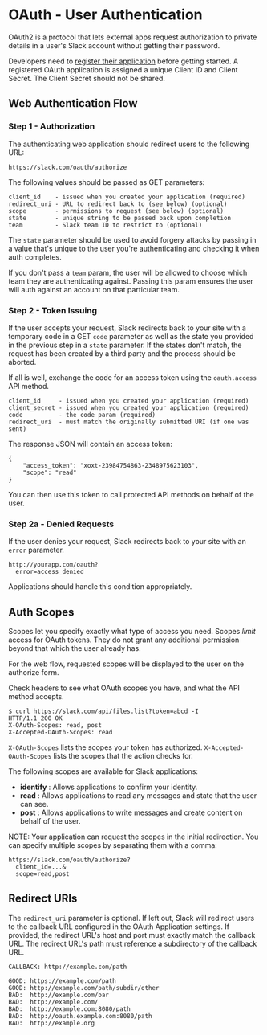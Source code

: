 # OAuth - User Authentication

OAuth2 is a protocol that lets external apps request authorization to private details
in a user's Slack account without getting their password.

Developers need to [register their application](/applications) before getting started. A registered OAuth 
application is assigned a unique Client ID and Client Secret. The Client Secret should not be shared.


## Web Authentication Flow

### Step 1 - Authorization

The authenticating web application should redirect users to the following URL:

    https://slack.com/oauth/authorize

The following values should be passed as GET parameters:

    client_id    - issued when you created your application (required)
    redirect_uri - URL to redirect back to (see below) (optional)
    scope        - permissions to request (see below) (optional)
    state        - unique string to be passed back upon completion
    team         - Slack team ID to restrict to (optional)

The `state` parameter should be used to avoid forgery attacks by passing in a value that's unique
to the user you're authenticating and checking it when auth completes.

If you don't pass a `team` param, the user will be allowed to choose which team they are 
authenticating against. Passing this param ensures the user will auth against an account on that
particular team.


### Step 2 - Token Issuing

If the user accepts your request, Slack redirects back to your site with a temporary code in a GET 
`code` parameter as well as the state you provided in the previous step in a `state` parameter.
If the states don't match, the request has been created by a third party and the process should be
aborted.

If all is well, exchange the code for an access token using the `oauth.access` API method.

    client_id     - issued when you created your application (required)
    client_secret - issued when you created your application (required)
    code          - the code param (required)
    redirect_uri  - must match the originally submitted URI (if one was sent)

The response JSON will contain an access token:

	{
		"access_token": "xoxt-23984754863-2348975623103",
		"scope": "read"
	}

You can then use this token to call protected API methods on behalf of the user.


### Step 2a - Denied Requests

If the user denies your request, Slack redirects back to your site with an `error` parameter.

    http://yourapp.com/oauth?
      error=access_denied

Applications should handle this condition appropriately.


## Auth Scopes

Scopes let you specify exactly what type of access you need. Scopes _limit_ access for 
OAuth tokens. They do not grant any additional permission beyond that which the user already has.

For the web flow, requested scopes will be displayed to the user on the authorize form.

Check headers to see what OAuth scopes you have, and what the API method accepts.

    $ curl https://slack.com/api/files.list?token=abcd -I
    HTTP/1.1 200 OK
    X-OAuth-Scopes: read, post
    X-Accepted-OAuth-Scopes: read

`X-OAuth-Scopes` lists the scopes your token has authorized.
`X-Accepted-OAuth-Scopes` lists the scopes that the action checks for.

The following scopes are available for Slack applications:

* __identify__ : Allows applications to confirm your identity.
* __read__ : Allows applications to read any messages and state that the user can see.
* __post__ : Allows applications to write messages and create content on behalf of the user.

NOTE: Your application can request the scopes in the initial redirection.
You can specify multiple scopes by separating them with a comma:

    https://slack.com/oauth/authorize?
      client_id=...&
      scope=read,post


## Redirect URIs

The `redirect_uri` parameter is optional. If left out, Slack will redirect users to the callback URL 
configured in the OAuth Application settings. If provided, the redirect URL's host and port must exactly 
match the callback URL. The redirect URL's path must reference a subdirectory of the callback URL.

    CALLBACK: http://example.com/path
    
    GOOD: https://example.com/path
    GOOD: http://example.com/path/subdir/other
    BAD:  http://example.com/bar
    BAD:  http://example.com/
    BAD:  http://example.com:8080/path
    BAD:  http://oauth.example.com:8080/path
    BAD:  http://example.org

